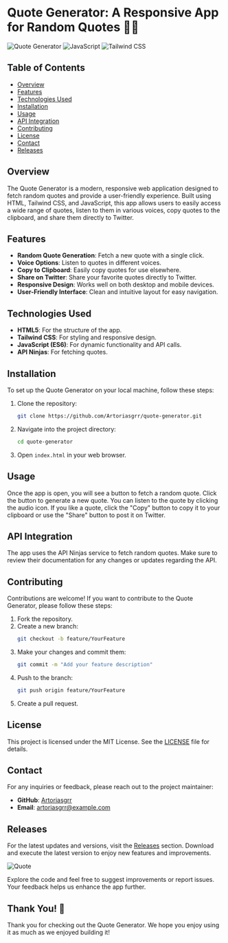 # Quote Generator: A Responsive App for Random Quotes 🎤✨

![Quote Generator](https://img.shields.io/badge/Quote%20Generator-v1.0.0-blue.svg) ![JavaScript](https://img.shields.io/badge/JavaScript-ES6-yellow.svg) ![Tailwind CSS](https://img.shields.io/badge/Tailwind%20CSS-v2.2.19-green.svg)

## Table of Contents

- [Overview](#overview)
- [Features](#features)
- [Technologies Used](#technologies-used)
- [Installation](#installation)
- [Usage](#usage)
- [API Integration](#api-integration)
- [Contributing](#contributing)
- [License](#license)
- [Contact](#contact)
- [Releases](#releases)

## Overview

The Quote Generator is a modern, responsive web application designed to fetch random quotes and provide a user-friendly experience. Built using HTML, Tailwind CSS, and JavaScript, this app allows users to easily access a wide range of quotes, listen to them in various voices, copy quotes to the clipboard, and share them directly to Twitter.

## Features

- **Random Quote Generation**: Fetch a new quote with a single click.
- **Voice Options**: Listen to quotes in different voices.
- **Copy to Clipboard**: Easily copy quotes for use elsewhere.
- **Share on Twitter**: Share your favorite quotes directly to Twitter.
- **Responsive Design**: Works well on both desktop and mobile devices.
- **User-Friendly Interface**: Clean and intuitive layout for easy navigation.

## Technologies Used

- **HTML5**: For the structure of the app.
- **Tailwind CSS**: For styling and responsive design.
- **JavaScript (ES6)**: For dynamic functionality and API calls.
- **API Ninjas**: For fetching quotes.

## Installation

To set up the Quote Generator on your local machine, follow these steps:

1. Clone the repository:
   ```bash
   git clone https://github.com/Artoriasgrr/quote-generator.git
   ```
2. Navigate into the project directory:
   ```bash
   cd quote-generator
   ```
3. Open `index.html` in your web browser.

## Usage

Once the app is open, you will see a button to fetch a random quote. Click the button to generate a new quote. You can listen to the quote by clicking the audio icon. If you like a quote, click the "Copy" button to copy it to your clipboard or use the "Share" button to post it on Twitter.

## API Integration

The app uses the API Ninjas service to fetch random quotes. Make sure to review their documentation for any changes or updates regarding the API.

## Contributing

Contributions are welcome! If you want to contribute to the Quote Generator, please follow these steps:

1. Fork the repository.
2. Create a new branch:
   ```bash
   git checkout -b feature/YourFeature
   ```
3. Make your changes and commit them:
   ```bash
   git commit -m "Add your feature description"
   ```
4. Push to the branch:
   ```bash
   git push origin feature/YourFeature
   ```
5. Create a pull request.

## License

This project is licensed under the MIT License. See the [LICENSE](LICENSE) file for details.

## Contact

For any inquiries or feedback, please reach out to the project maintainer:

- **GitHub**: [Artoriasgrr](https://github.com/Artoriasgrr)
- **Email**: artoriasgrr@example.com

## Releases

For the latest updates and versions, visit the [Releases](https://github.com/Artoriasgrr/quote-generator/releases) section. Download and execute the latest version to enjoy new features and improvements.

![Quote](https://via.placeholder.com/600x400?text=Quote+Generator+App)

Explore the code and feel free to suggest improvements or report issues. Your feedback helps us enhance the app further. 

## Thank You! 🙏

Thank you for checking out the Quote Generator. We hope you enjoy using it as much as we enjoyed building it!